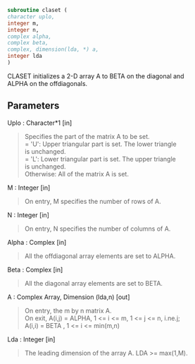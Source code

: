 ```fortran  
subroutine claset (  
character uplo,  
integer m,  
integer n,  
complex alpha,  
complex beta,  
complex, dimension(lda, *) a,  
integer lda  
)  
```  
  
CLASET initializes a 2-D array A to BETA on the diagonal and  
ALPHA on the offdiagonals.  
  
## Parameters  
Uplo : Character*1 [in]  
> Specifies the part of the matrix A to be set.  
> = 'U':      Upper triangular part is set. The lower triangle  
> is unchanged.  
> = 'L':      Lower triangular part is set. The upper triangle  
> is unchanged.  
> Otherwise:  All of the matrix A is set.  
  
M : Integer [in]  
> On entry, M specifies the number of rows of A.  
  
N : Integer [in]  
> On entry, N specifies the number of columns of A.  
  
Alpha : Complex [in]  
> All the offdiagonal array elements are set to ALPHA.  
  
Beta : Complex [in]  
> All the diagonal array elements are set to BETA.  
  
A : Complex Array, Dimension (lda,n) [out]  
> On entry, the m by n matrix A.  
> On exit, A(i,j) = ALPHA, 1 <= i <= m, 1 <= j <= n, i.ne.j;  
> A(i,i) = BETA , 1 <= i <= min(m,n)  
  
Lda : Integer [in]  
> The leading dimension of the array A.  LDA >= max(1,M).  
  

